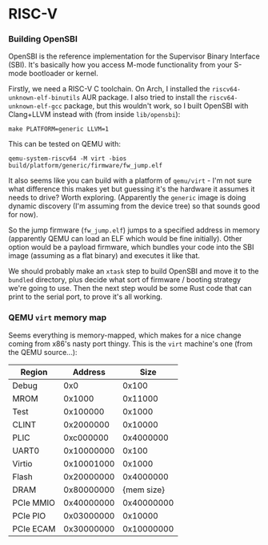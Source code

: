 # RISC-V

### Building OpenSBI
OpenSBI is the reference implementation for the Supervisor Binary Interface (SBI). It's basically how you access
M-mode functionality from your S-mode bootloader or kernel.

Firstly, we need a RISC-V C toolchain. On Arch, I installed the `riscv64-unknown-elf-binutils` AUR package. I also
tried to install the `riscv64-unknown-elf-gcc` package, but this wouldn't work, so I built OpenSBI with Clang+LLVM
instead with (from inside `lib/opensbi`):
```
make PLATFORM=generic LLVM=1
```
This can be tested on QEMU with:
```
qemu-system-riscv64 -M virt -bios build/platform/generic/firmware/fw_jump.elf
```

It also seems like you can build with a platform of `qemu/virt` - I'm not sure what difference this makes yet
but guessing it's the hardware it assumes it needs to drive? Worth exploring. (Apparently the `generic` image is
doing dynamic discovery (I'm assuming from the device tree) so that sounds good for now).

So the jump firmware (`fw_jump.elf`) jumps to a specified address in memory (apparently QEMU can load an ELF which
would be fine initially). Other option would be a payload firmware, which bundles your code into the SBI image
(assuming as a flat binary) and executes it like that.

We should probably make an `xtask` step to build OpenSBI and move it to the `bundled` directory, plus decide what
sort of firmware / booting strategy we're going to use. Then the next step would be some Rust code that can print
to the serial port, to prove it's all working.

### QEMU `virt` memory map
Seems everything is memory-mapped, which makes for a nice change coming from x86's nasty port thingy. This is the
`virt` machine's one (from the QEMU source...):

| Region        | Address             | Size          |
|---------------|---------------------|---------------|
| Debug         | 0x0                 | 0x100         |
| MROM          | 0x1000              | 0x11000       |
| Test          | 0x100000            | 0x1000        |
| CLINT         | 0x2000000           | 0x10000       |
| PLIC          | 0xc000000           | 0x4000000     |
| UART0         | 0x10000000          | 0x100         |
| Virtio        | 0x10001000          | 0x1000        |
| Flash         | 0x20000000          | 0x4000000     |
| DRAM          | 0x80000000          | {mem size}    |
| PCIe MMIO     | 0x40000000          | 0x40000000    |
| PCIe PIO      | 0x03000000          | 0x10000       |
| PCIe ECAM     | 0x30000000          | 0x10000000    |
